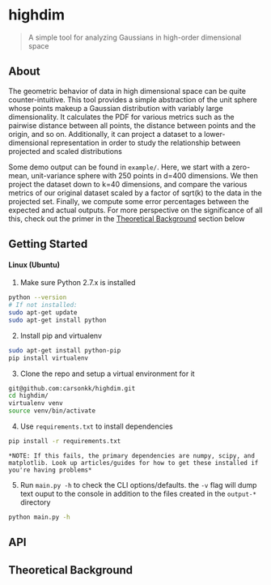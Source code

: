 # highdim

> A simple tool for analyzing Gaussians in high-order dimensional space


## About

The geometric behavior of data in high dimensional space can be quite counter-intuitive. This tool provides a simple abstraction of the unit sphere whose points makeup a Gaussian distribution with variably large dimensionality. It calculates the PDF for various metrics such as the pairwise distance between all points, the distance between points and the origin, and so on. Additionally, it can project a dataset to a lower-dimensional representation in order to study the relationship between projected and scaled distributions

Some demo output can be found in `example/`. Here, we start with a zero-mean, unit-variance sphere with 250 points in d=400 dimensions. We then project the dataset down to k=40 dimensions, and compare the various metrics of our original dataset scaled by a factor of sqrt(k) to the data in the projected set. Finally, we compute some error percentages between the expected and actual outputs. For more perspective on the significance of all this, check out the primer in the [Theoretical Background](#theoretical-background) section below


## Getting Started

#### Linux (Ubuntu)

1. Make sure Python 2.7.x is installed
```bash
python --version
# If not installed:
sudo apt-get update
sudo apt-get install python
```

2. Install pip and virtualenv
```bash
sudo apt-get install python-pip
pip install virtualenv
```

3. Clone the repo and setup a virtual environment for it
```bash
git@github.com:carsonkk/highdim.git
cd highdim/
virtualenv venv
source venv/bin/activate
```

4. Use `requirements.txt` to install dependencies
```bash
pip install -r requirements.txt
```
    *NOTE: If this fails, the primary dependencies are numpy, scipy, and matplotlib. Look up articles/guides for how to get these installed if you're having problems*

5. Run `main.py -h` to check the CLI options/defaults. the `-v` flag will dump text ouput to the console in addition to the files created in the `output-*` directory
```bash
python main.py -h
```


## API



## Theoretical Background

